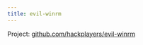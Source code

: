 ```yaml
---
title: evil-winrm
---
```


Project: [github.com/hackplayers/evil-winrm](https://github.com/hackplayers/evil-winrm)
